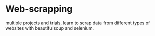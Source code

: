 # Web-scrapping
multiple projects and trials, learn to scrap data from different types of websites with beautifulsoup and selenium.
